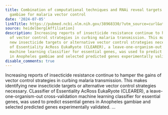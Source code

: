 ```yaml
---
title: Combination of computational techniques and RNAi reveal targets in Anopheles
  gambiae for malaria vector control
date: '2024-07-05'
linkTitle: https://pubmed.ncbi.nlm.nih.gov/38968330/?utm_source=curl&utm_medium=rss&utm_campaign=pubmed-2&utm_content=1FakS-2QOkCT8HsMOQP1bCRQ4YzyumYOmxmF0moLsQ3dFB1E9V&fc=20220326224207&ff=20240706182815&v=2.18.0.post9+e462414
source: heidelberg[Affiliation]
description: Increasing reports of insecticide resistance continue to hamper the gains
  of vector control strategies in curbing malaria transmission. This makes identifying
  new insecticide targets or alternative vector control strategies necessary. CLassifier
  of Essentiality AcRoss EukaRyote (CLEARER), a leave-one-organism-out cross-validation
  machine learning classifier for essential genes, was used to predict essential genes
  in Anopheles gambiae and selected predicted genes experimentally validated. ...
disable_comments: true
---
```

Increasing reports of insecticide resistance continue to hamper the gains of vector control strategies in curbing malaria transmission. This makes identifying new insecticide targets or alternative vector control strategies necessary. CLassifier of Essentiality AcRoss EukaRyote (CLEARER), a leave-one-organism-out cross-validation machine learning classifier for essential genes, was used to predict essential genes in Anopheles gambiae and selected predicted genes experimentally validated. ...